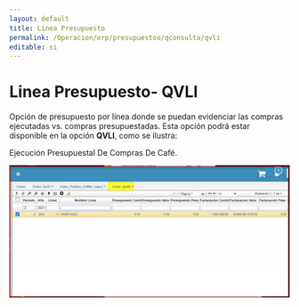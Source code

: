 ```yaml
---
layout: default
title: Linea Presupuesto
permalink: /Operacion/erp/presupuestoo/qconsulta/qvli
editable: si
---
```


# Linea Presupuesto- QVLI

Opción de presupuesto por línea donde se puedan evidenciar las compras ejecutadas vs. compras presupuestadas. Esta opción podrá estar disponible en la opción **QVLI**, como se ilustra:  

Ejecución  Presupuestal De  Compras De  Café.  

![](qvli1.png)

